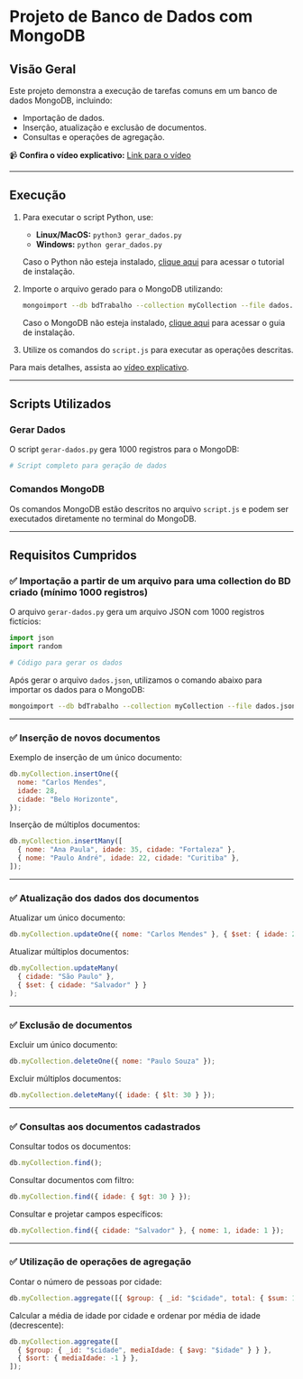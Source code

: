 # Projeto de Banco de Dados com MongoDB

## Visão Geral

Este projeto demonstra a execução de tarefas comuns em um banco de dados MongoDB, incluindo:

- Importação de dados.
- Inserção, atualização e exclusão de documentos.
- Consultas e operações de agregação.

📹 **Confira o vídeo explicativo:** [Link para o vídeo](https://youtu.be/OXSjNXi4t2I)

---

## Execução

1. Para executar o script Python, use:

   - **Linux/MacOS:** `python3 gerar_dados.py`
   - **Windows:** `python gerar_dados.py`

   Caso o Python não esteja instalado, [clique aqui](https://www.python.org/downloads/) para acessar o tutorial de instalação.

2. Importe o arquivo gerado para o MongoDB utilizando:

   ```bash
   mongoimport --db bdTrabalho --collection myCollection --file dados.json --jsonArray
   ```

   Caso o MongoDB não esteja instalado, [clique aqui](https://www.mongodb.com/docs/manual/installation/) para acessar o guia de instalação.

3. Utilize os comandos do `script.js` para executar as operações descritas.

Para mais detalhes, assista ao [vídeo explicativo](https://youtu.be/OXSjNXi4t2I).

---

## Scripts Utilizados

### Gerar Dados

O script `gerar-dados.py` gera 1000 registros para o MongoDB:

```python
# Script completo para geração de dados
```

### Comandos MongoDB

Os comandos MongoDB estão descritos no arquivo `script.js` e podem ser executados diretamente no terminal do MongoDB.

---

## Requisitos Cumpridos

### ✅ Importação a partir de um arquivo para uma collection do BD criado (mínimo 1000 registros)

O arquivo `gerar-dados.py` gera um arquivo JSON com 1000 registros fictícios:

```python
import json
import random

# Código para gerar os dados
```

Após gerar o arquivo `dados.json`, utilizamos o comando abaixo para importar os dados para o MongoDB:

```bash
mongoimport --db bdTrabalho --collection myCollection --file dados.json --jsonArray
```

---

### ✅ Inserção de novos documentos

Exemplo de inserção de um único documento:

```javascript
db.myCollection.insertOne({
  nome: "Carlos Mendes",
  idade: 28,
  cidade: "Belo Horizonte",
});
```

Inserção de múltiplos documentos:

```javascript
db.myCollection.insertMany([
  { nome: "Ana Paula", idade: 35, cidade: "Fortaleza" },
  { nome: "Paulo André", idade: 22, cidade: "Curitiba" },
]);
```

---

### ✅ Atualização dos dados dos documentos

Atualizar um único documento:

```javascript
db.myCollection.updateOne({ nome: "Carlos Mendes" }, { $set: { idade: 29 } });
```

Atualizar múltiplos documentos:

```javascript
db.myCollection.updateMany(
  { cidade: "São Paulo" },
  { $set: { cidade: "Salvador" } }
);
```

---

### ✅ Exclusão de documentos

Excluir um único documento:

```javascript
db.myCollection.deleteOne({ nome: "Paulo Souza" });
```

Excluir múltiplos documentos:

```javascript
db.myCollection.deleteMany({ idade: { $lt: 30 } });
```

---

### ✅ Consultas aos documentos cadastrados

Consultar todos os documentos:

```javascript
db.myCollection.find();
```

Consultar documentos com filtro:

```javascript
db.myCollection.find({ idade: { $gt: 30 } });
```

Consultar e projetar campos específicos:

```javascript
db.myCollection.find({ cidade: "Salvador" }, { nome: 1, idade: 1 });
```

---

### ✅ Utilização de operações de agregação

Contar o número de pessoas por cidade:

```javascript
db.myCollection.aggregate([{ $group: { _id: "$cidade", total: { $sum: 1 } } }]);
```

Calcular a média de idade por cidade e ordenar por média de idade (decrescente):

```javascript
db.myCollection.aggregate([
  { $group: { _id: "$cidade", mediaIdade: { $avg: "$idade" } } },
  { $sort: { mediaIdade: -1 } },
]);
```
